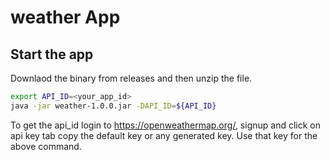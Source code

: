 # weather App

## Start the app
Downlaod the binary from releases and then unzip the file.

```sh
export API_ID=<your_app_id>
java -jar weather-1.0.0.jar -DAPI_ID=${API_ID}
```
To get the api_id login to https://openweathermap.org/, signup and click on api key tab copy the default key or any generated key. Use that key for the above command.
